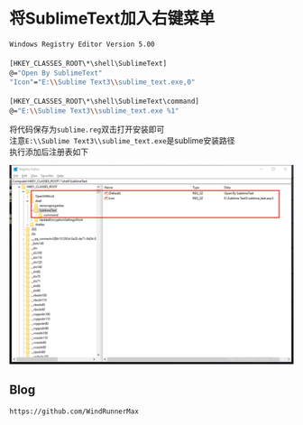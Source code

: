 # 将SublimeText加入右键菜单

```bash
Windows Registry Editor Version 5.00

[HKEY_CLASSES_ROOT\*\shell\SublimeText]
@="Open By SublimeText"
"Icon"="E:\\Sublime Text3\\sublime_text.exe,0"

[HKEY_CLASSES_ROOT\*\shell\SublimeText\command]
@="E:\\Sublime Text3\\sublime_text.exe %1"


```
将代码保存为`sublime.reg`双击打开安装即可  
注意`E:\\Sublime Text3\\sublime_text.exe`是sublime安装路径  
执行添加后注册表如下  

![](screenshots/2023-04-14-18-56-36.png)


## Blog

```
https://github.com/WindRunnerMax
```
